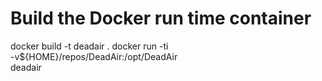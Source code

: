# Build the Docker run time container
docker build -t deadair .
docker run -ti \
  -v${HOME}/repos/DeadAir:/opt/DeadAir \
  deadair
